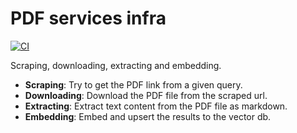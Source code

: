 # PDF services infra

[![CI](https://github.com/Qinnovation123/papers/actions/workflows/ci.yml/badge.svg)](https://github.com/Qinnovation123/papers/actions/workflows/ci.yml)

Scraping, downloading, extracting and embedding.

- **Scraping**: Try to get the PDF link from a given query.
- **Downloading**: Download the PDF file from the scraped url.
- **Extracting**: Extract text content from the PDF file as markdown.
- **Embedding**: Embed and upsert the results to the vector db.
